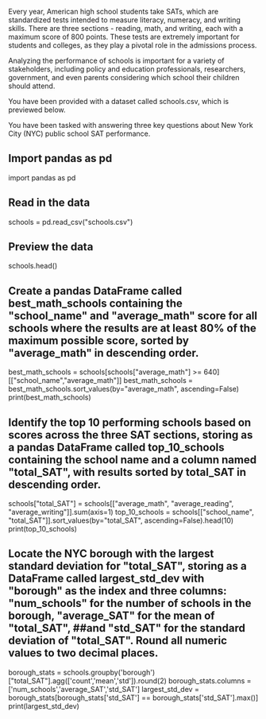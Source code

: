 Every year, American high school students take SATs, which are standardized tests intended to measure literacy, numeracy, and writing skills. There are three sections - reading, math, and writing, each with a maximum score of 800 points. These tests are extremely important for students and colleges, as they play a pivotal role in the admissions process.

Analyzing the performance of schools is important for a variety of stakeholders, including policy and education professionals, researchers, government, and even parents considering which school their children should attend.

You have been provided with a dataset called schools.csv, which is previewed below.

You have been tasked with answering three key questions about New York City (NYC) public school SAT performance.

## Import pandas as pd
import pandas as pd

## Read in the data
schools = pd.read_csv("schools.csv")

## Preview the data
schools.head()

## Create a pandas DataFrame called best_math_schools containing the "school_name" and "average_math" score for all schools where the results are at least 80% of the maximum possible score, sorted by "average_math" in descending order.

best_math_schools = schools[schools["average_math"] >= 640][["school_name","average_math"]]
best_math_schools = best_math_schools.sort_values(by="average_math", ascending=False)
print(best_math_schools)

## Identify the top 10 performing schools based on scores across the three SAT sections, storing as a pandas DataFrame called top_10_schools containing the school name and a column named "total_SAT", with results sorted by total_SAT in descending order.
schools["total_SAT"] = schools[["average_math", "average_reading", "average_writing"]].sum(axis=1)
top_10_schools = schools[["school_name", "total_SAT"]].sort_values(by="total_SAT", ascending=False).head(10)
print(top_10_schools)

## Locate the NYC borough with the largest standard deviation for "total_SAT", storing as a DataFrame called largest_std_dev with "borough" as the index and three columns: "num_schools" for the number of schools in the borough, "average_SAT" for the mean of "total_SAT", ##and "std_SAT" for the standard deviation of "total_SAT". Round all numeric values to two decimal places.

borough_stats = schools.groupby('borough')["total_SAT"].agg(['count','mean','std']).round(2)
borough_stats.columns = ['num_schools','average_SAT','std_SAT']
largest_std_dev = borough_stats[borough_stats['std_SAT'] == borough_stats['std_SAT'].max()]
print(largest_std_dev)
